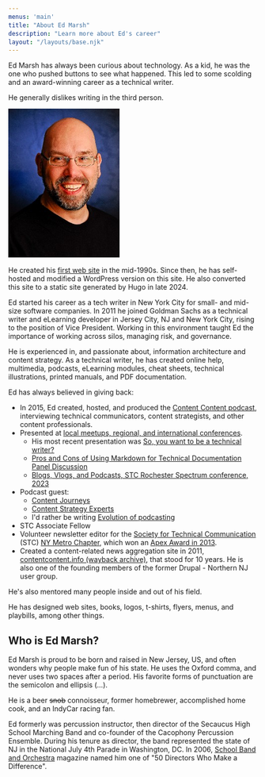 ```yaml
---
menus: 'main'
title: "About Ed Marsh"
description: "Learn more about Ed's career"
layout: "/layouts/base.njk"
---
```



Ed Marsh has always been curious about technology. As a kid, he was the one who pushed buttons to see what happened. This led to some scolding and an award-winning career as a technical writer.

He generally dislikes writing in the third person.

![Ed Marsh, technical writer and content strategist. Photo courtesy Arclight Images (http://arclightimages.com)](/assets/images/me-head-shot-corrected-blue-backgrd-from-mike-225x300.jpg "Photo courtesy Arclight Images (http://arclightimages.com)")

He created his [first web site](https://web.archive.org/web/19991008110914/http://www.geocities.com/SoHo/Cafe/8299/frameset.html) in the mid-1990s. Since then, he has self-hosted and modified a WordPress version on this site. He also converted this site to a static site generated by Hugo in late 2024.


Ed started his career as a tech writer in New York City for small- and mid-size software companies. In 2011 he joined Goldman Sachs as a technical writer and eLearning developer in Jersey City, NJ and New York City, rising to the position of Vice President. Working in this environment taught Ed the importance of working across silos, managing risk, and governance.

He is experienced in, and passionate about, information architecture and content strategy. As a technical writer, he has created online help, multimedia, podcasts, eLearning modules, cheat sheets, technical illustrations, printed manuals, and PDF documentation.

Ed has always believed in giving back:

- In 2015, Ed created, hosted, and produced the [Content Content podcast](http://edmarsh.com/content-content-podcast/), interviewing technical communicators, content strategists, and other content professionals.
- Presented at [local meetups, regional, and international conferences](http://www.slideshare.net/theedmarsh/).
  - His most recent presentation was [So, you want to be a technical writer?](https://www.brighttalk.com/webcast/9273/608187?utm_source=brighttalk-sharing&utm_medium=web&utm_campaign=linkshare)
  - [Pros and Cons of Using Markdown for Technical Documentation Panel Discussion](https://www.brighttalk.com/webcast/9273/608016)
  - [Blogs, Vlogs, and Podcasts, STC Rochester Spectrum conference, 2023](https://stc-rochester.org/conference-session-descriptions/)
- Podcast guest:
  - [Content Journeys](https://creators.spotify.com/pod/show/contentjourneys/episodes/Content-Journeys---014---Content-Podcasting-e160pu0)
  - [Content Strategy Experts](https://www.scriptorium.com/2018/02/full-transcript-podcasting-strategy-podcast-guest-ed-marsh/)
  - I'd rather be writing [Evolution of podcasting](https://idratherbewriting.com/blog/evolution-of-podcasting-podcast-ed-marsh)
- STC Associate Fellow
- Volunteer newsletter editor for the [Society for Technical Communication](http://www.stc.org) (STC) [NY Metro Chapter](http://www.stcnymetro.org), which won an [Apex Award in 2013](http://www.apexawards.com/A2013_Win.List.pdf).
- Created a content-related news aggregation site in 2011, [contentcontent.info (wayback archive)](https://web.archive.org/web/20210303183334/http://contentcontent.info/), that stood for 10 years. He is also one of the founding members of the former Drupal - Northern NJ user group.

He's also mentored many people inside and out of his field.

He has designed web sites, books, logos, t-shirts, flyers, menus, and playbills, among other things.

## Who is Ed Marsh?

Ed Marsh is proud to be born and raised in New Jersey, US, and often wonders why people make fun of his state. He uses the Oxford comma, and never uses two spaces after a period. His favorite forms of punctuation are the semicolon and ellipsis (&hellip;).

He is a beer ~~snob~~ connoisseur, former homebrewer, accomplished home cook, and an IndyCar racing fan.

Ed formerly was percussion instructor, then director of the Secaucus High School Marching Band and co-founder of the Cacophony Percussion Ensemble. During his tenure as director, the band represented the state of NJ in the National July 4th Parade in Washington, DC. In 2006, [School Band and Orchestra](http://www.sbomagazine.com/) magazine named him one of "50 Directors Who Make a Difference".
